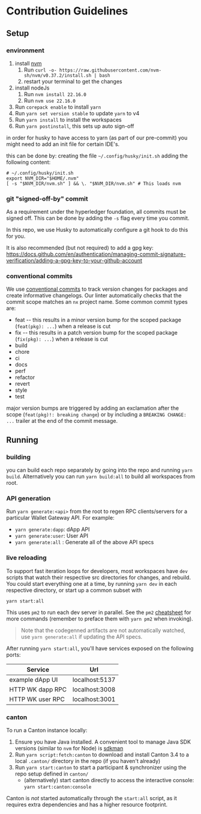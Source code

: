# Contribution Guidelines

## Setup

### environment

1. install [nvm](https://github.com/nvm-sh/nvm)
    1. Run `curl -o- https://raw.githubusercontent.com/nvm-sh/nvm/v0.37.2/install.sh | bash`
    2. restart your terminal to get the changes
2. install nodeJs
    1. Run `nvm install 22.16.0`
    2. Run `nvm use 22.16.0`
3. Run `corepack enable` to install `yarn`
4. Run `yarn set version stable` to update `yarn` to v4
5. Run `yarn install` to install the workspaces
6. Run `yarn postinstall`, this sets up auto sign-off

in order for husky to have access to yarn (as part of our pre-commit) you might need to add an init file for certain IDE's.

this can be done by:
creating the file `~/.config/husky/init.sh`
adding the following content:

```
# ~/.config/husky/init.sh
export NVM_DIR="$HOME/.nvm"
[ -s "$NVM_DIR/nvm.sh" ] && \. "$NVM_DIR/nvm.sh" # This loads nvm
```

### git "signed-off-by" commit

As a requirement under the hyperledger foundation, all commits must be signed off. This can be done by adding the `-s` flag every time you commit.

In this repo, we use Husky to automatically configure a git hook to do this for you.

It is also recommended (but not required) to add a gpg key: https://docs.github.com/en/authentication/managing-commit-signature-verification/adding-a-gpg-key-to-your-github-account

### conventional commits

We use [conventional commits](https://www.conventionalcommits.org/en/v1.0.0/#summary) to track version changes for packages and create informative changelogs. Our linter automatically checks that the commit scope matches an `nx` project name. Some common commit types are:

- feat -- this results in a minor version bump for the scoped package (`feat(pkg): ...`) when a release is cut
- fix -- this results in a patch version bump for the scoped package (`fix(pkg): ...`) when a release is cut
- build
- chore
- ci
- docs
- perf
- refactor
- revert
- style
- test

major version bumps are triggered by adding an exclamation after the scope (`feat(pkg)!: breaking change`) or by including a `BREAKING CHANGE: ...` trailer at the end of the commit message.

## Running

### building

you can build each repo separately by going into the repo and running `yarn build`. Alternatively you can run `yarn build:all` to build all workspaces from root.

### API generation

Run `yarn generate:<api>` from the root to regen RPC clients/servers for a particular Wallet Gateway API. For example:

- `yarn generate:dapp`: dApp API
- `yarn generate:user`: User API
- `yarn generate:all` : Generate all of the above API specs

### live reloading

To support fast iteration loops for developers, most workspaces have `dev` scripts that watch their respective src directories for changes, and rebuild. You could start everything one at a time, by running `yarn dev` in each respective directory, or start up a common subset with

```
yarn start:all
```

This uses `pm2` to run each dev server in parallel. See the `pm2` [cheatsheet](https://pm2.keymetrics.io/docs/usage/quick-start/#cheatsheet) for more commands (remember to preface them with `yarn pm2` when invoking).

> Note that the codegenned artifacts are not automatically watched, use `yarn generate:all` if updating the API specs.

After running `yarn start:all`, you'll have services exposed on the following ports:

| Service          | Url            |
| ---------------- | -------------- |
| example dApp UI  | localhost:5137 |
| HTTP WK dapp RPC | localhost:3008 |
| HTTP WK user RPC | localhost:3001 |

### canton

To run a Canton instance locally:

1. Ensure you have Java installed. A convenient tool to manage Java SDK versions (similar to `nvm` for Node) is [sdkman](https://sdkman.io/install)
2. Run `yarn script:fetch:canton` to download and install Canton 3.4 to a local `.canton/` directory in the repo (if you haven't already)
3. Run `yarn start:canton` to start a participant & synchronizer using the repo setup defined in `canton/`
    - (alternatively) start canton directly to access the interactive console: `yarn start:canton:console`

Canton is _not_ started automatically through the `start:all` script, as it requires extra dependencies and has a higher resource footprint.
